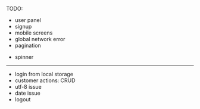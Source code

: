 TODO:
- user panel
- signup
- mobile screens
- global network error
- pagination
+ spinner

---
+ login from local storage
+ customer actions: CRUD
+ utf-8 issue
+ date issue
+ logout
